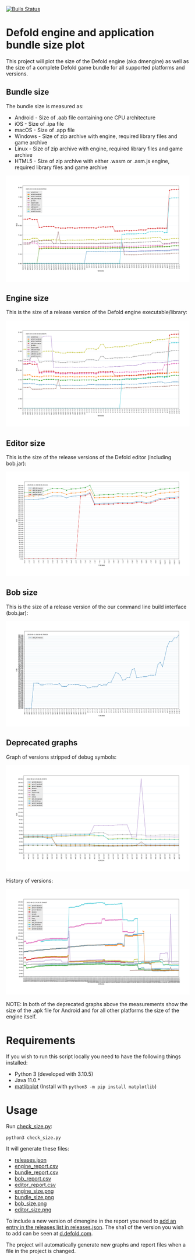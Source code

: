 [![Buils Status](https://github.com/defold/build-size/actions/workflows/check_size.yaml/badge.svg)](https://github.com/defold/build-size/actions/workflows/check_size.yaml)

# Defold engine and application bundle size plot
This project will plot the size of the Defold engine (aka dmengine) as well as the size of a complete Defold game bundle for all supported platforms and versions.

## Bundle size
The bundle size is measured as:

* Android - Size of .aab file containing one CPU architecture
* iOS - Size of .ipa file
* macOS - Size of .app file
* Windows - Size of zip archive with engine, required library files and game archive
* Linux - Size of zip archive with engine, required library files and game archive
* HTML5 - Size of zip archive with either .wasm or .asm.js engine, required library files and game archive

![Bundle size per platform and version](./bundle_size.png)


## Engine size
This is the size of a release version of the Defold engine executable/library:

![Engine size per platform and version](./engine_size.png)

## Editor size
This is the size of the release versions of the Defold editor (including bob.jar):

![Editor size per platform and version](./editor_size.png)

## Bob size
This is the size of a release version of the our command line build interface (bob.jar):

![bob.jar size per platform and version](./bob_size.png)


## Deprecated graphs
Graph of versions stripped of debug symbols:

![Size per platform and version](./legacy_engine_size_stripped.png)

History of versions:

![History of size per platform and version](./legacy_engine_size.png)

NOTE: In both of the deprecated graphs above the measurements show the size of the .apk file for Android and for all other platforms the size of the engine itself.

# Requirements
If you wish to run this script locally you need to have the following things installed:

* Python 3 (developed with 3.10.5)
* Java 11.0.*
* [matlibplot](http://matplotlib.org/) (Install with `python3 -m pip install matplotlib`)

# Usage
Run [check_size.py](check_size.py):

    python3 check_size.py

It will generate these files:
* [releases.json](releases.json)
* [engine_report.csv](engine_report.csv)
* [bundle_report.csv](bundle_report.csv)
* [bob_report.csv](bob_report.csv)
* [editor_report.csv](editor_report.csv)
* [engine_size.png](engine_size.png)
* [bundle_size.png](bundle_size.png)
* [bob_size.png](bob_size.png)
* [editor_size.png](editor_size.png)


To include a new version of dmengine in the report you need to [add an entry in the releases list in releases.json](https://github.com/defold/build-size/blob/master/releases.json). The sha1 of the version you wish to add can be seen at [d.defold.com](d.defold.com).

The project will automatically generate new graphs and report files when a file in the project is changed.
